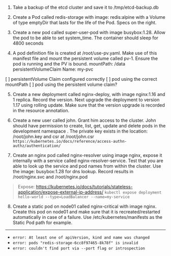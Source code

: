 
1. Take a backup of the etcd cluster and save it to /tmp/etcd-backup.db

2. Create a Pod called redis-storage with image: redis:alpine with a Volume of type emptyDir that lasts for the life of the Pod. Specs on the right.

3. Create a new pod called super-user-pod with image busybox:1.28. Allow the pod to be able to set system_time. The container should sleep for 4800 seconds

4. A pod definition file is created at /root/use-pv.yaml. Make use of this manifest file and mount the persistent volume called pv-1. Ensure the pod is running and the PV is bound.
mountPath: /data persistentVolumeClaim Name: my-pvc

[ ] persistentVolume Claim configured correctly
[ ] pod using the correct mountPath
[ ] pod using the persistent volume claim?

5. Create a new deployment called nginx-deploy, with image nginx:1.16 and 1 replica. Record the version. Next upgrade the deployment to version 1.17 using rolling update. Make sure that the version upgrade is recorded in the resource annotation.

6. Create a new user called john. Grant him access to the cluster. John should have permission to create, list, get, update and delete pods in the development namespace . The private key exists in the location: /root/john.key and csr at /root/john.csr
`https://kubernetes.io/docs/reference/access-authn-authz/authentication/`

7. Create an nginx pod called nginx-resolver using image nginx, expose it internally with a service called nginx-resolver-service. Test that you are able to look up the service and pod names from within the cluster. Use the image: busybox:1.28 for dns lookup. Record results in /root/nginx.svc and /root/nginx.pod

 > Expose: https://kubernetes.io/docs/tutorials/stateless-application/expose-external-ip-address/
 > `kubectl expose deployment hello-world --type=LoadBalancer --name=my-service`

8. Create a static pod on node01 called nginx-critical with image nginx. Create this pod on node01 and make sure that it is recreated/restarted automatically in case of a failure. 
Use /etc/kubernetes/manifests as the Static Pod path for example.

---------------

- `error: At least one of apiVersion, kind and name was changed`
- `error: pods "redis-storage-6cc8f97465-8k78f" is invalid`
- `error: couldn't find port via --port flag or introspection`

